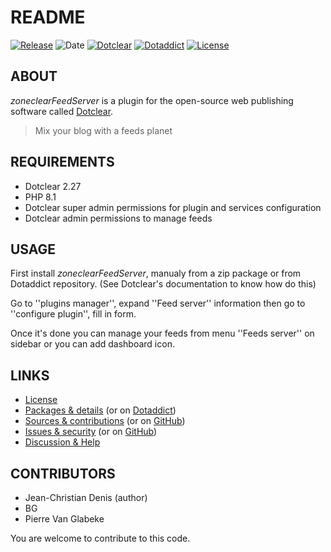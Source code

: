 # README

[![Release](https://img.shields.io/badge/release-2023.08.20-a2cbe9.svg)](https://git.dotclear.watch/JcDenis/zoneclearFeedServer/releases)
![Date](https://img.shields.io/badge/date-2023.08.20-c44d58.svg)
[![Dotclear](https://img.shields.io/badge/dotclear-v2.27-137bbb.svg)](https://fr.dotclear.org/download)
[![Dotaddict](https://img.shields.io/badge/dotaddict-official-9ac123.svg)](https://plugins.dotaddict.org/dc2/details/zoneclearFeedServer)
[![License](https://img.shields.io/badge/license-GPL--2.0-ececec.svg)](https://git.dotclear.watch/JcDenis/zoneclearFeedServer/src/branch/master/LICENSE)

## ABOUT

_zoneclearFeedServer_ is a plugin for the open-source web publishing software called [Dotclear](https://www.dotclear.org).

> Mix your blog with a feeds planet

## REQUIREMENTS

* Dotclear 2.27
* PHP 8.1
* Dotclear super admin permissions for plugin and services configuration
* Dotclear admin permissions to manage feeds

## USAGE

First install _zoneclearFeedServer_, manualy from a zip package or from 
Dotaddict repository. (See Dotclear's documentation to know how do this)

Go to ''plugins manager'', expand ''Feed server'' information then 
go to ''configure plugin'', fill in form.

Once it's done you can manage your feeds from menu 
''Feeds server'' on sidebar or you can add dashboard icon.

## LINKS

* [License](https://git.dotclear.watch/JcDenis/zoneclearFeedServer/src/branch/master/LICENSE)
* [Packages & details](https://git.dotclear.watch/JcDenis/zoneclearFeedServer/releases) (or on [Dotaddict](https://plugins.dotaddict.org/dc2/details/zoneclearFeedServer))
* [Sources & contributions](https://git.dotclear.watch/JcDenis/zoneclearFeedServer) (or on [GitHub](https://github.com/JcDenis/zoneclearFeedServer))
* [Issues & security](https://git.dotclear.watch/JcDenis/zoneclearFeedServer/issues) (or on [GitHub](https://github.com/JcDenis/zoneclearFeedServer/issues))
* [Discussion & Help](http://forum.dotclear.org/viewtopic.php?pid=331158)

## CONTRIBUTORS

* Jean-Christian Denis (author)
* BG
* Pierre Van Glabeke

You are welcome to contribute to this code.
